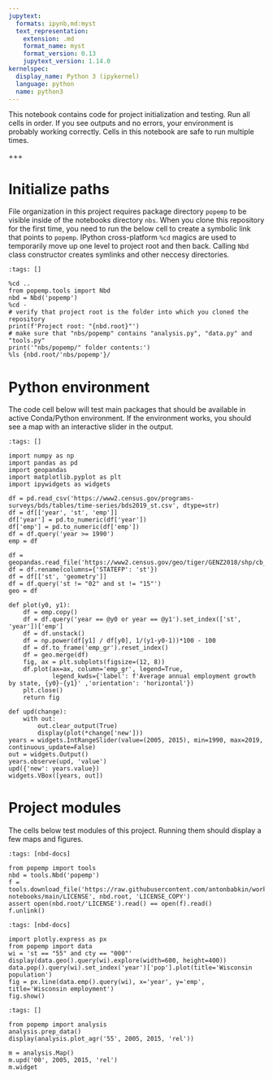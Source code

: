```yaml
---
jupytext:
  formats: ipynb,md:myst
  text_representation:
    extension: .md
    format_name: myst
    format_version: 0.13
    jupytext_version: 1.14.0
kernelspec:
  display_name: Python 3 (ipykernel)
  language: python
  name: python3
---
```


This notebook contains code for project initialization and testing.
Run all cells in order.
If you see outputs and no errors, your environment is probably working correctly.
Cells in this notebook are safe to run multiple times.

+++

# Initialize paths

File organization in this project requires package directory `popemp` to be visible inside of the notebooks directory `nbs`. When you clone this repository for the first time, you need to run the below cell to create a symbolic link that points to `popemp`. IPython cross-platform `%cd` magics are used to temporarily move up one level to project root and then back. Calling `Nbd` class constructor creates symlinks and other neccesy directories.

```{code-cell} ipython3
:tags: []

%cd ..
from popemp.tools import Nbd
nbd = Nbd('popemp')
%cd -
# verify that project root is the folder into which you cloned the repository
print(f'Project root: "{nbd.root}"')
# make sure that "nbs/popemp" contains "analysis.py", "data.py" and "tools.py"
print('"nbs/popemp/" folder contents:')
%ls {nbd.root/'nbs/popemp'}/
```

# Python environment

The code cell below will test main packages that should be available in active Conda/Python environment.
If the environment works, you should see a map with an interactive slider in the output.

```{code-cell} ipython3
:tags: []

import numpy as np
import pandas as pd
import geopandas
import matplotlib.pyplot as plt
import ipywidgets as widgets

df = pd.read_csv('https://www2.census.gov/programs-surveys/bds/tables/time-series/bds2019_st.csv', dtype=str)
df = df[['year', 'st', 'emp']]
df['year'] = pd.to_numeric(df['year'])
df['emp'] = pd.to_numeric(df['emp'])
df = df.query('year >= 1990')
emp = df

df = geopandas.read_file('https://www2.census.gov/geo/tiger/GENZ2018/shp/cb_2018_us_state_20m.zip')
df = df.rename(columns={'STATEFP': 'st'})
df = df[['st', 'geometry']]
df = df.query('st != "02" and st != "15"')
geo = df

def plot(y0, y1):
    df = emp.copy()
    df = df.query('year == @y0 or year == @y1').set_index(['st', 'year'])['emp']
    df = df.unstack()
    df = np.power(df[y1] / df[y0], 1/(y1-y0-1))*100 - 100
    df = df.to_frame('emp_gr').reset_index()
    df = geo.merge(df)
    fig, ax = plt.subplots(figsize=(12, 8))
    df.plot(ax=ax, column='emp_gr', legend=True,
            legend_kwds={'label': f'Average annual employment growth by state, {y0}-{y1}' ,'orientation': 'horizontal'})
    plt.close()
    return fig

def upd(change):
    with out:
        out.clear_output(True)
        display(plot(*change['new']))
years = widgets.IntRangeSlider(value=(2005, 2015), min=1990, max=2019, continuous_update=False)
out = widgets.Output()
years.observe(upd, 'value')
upd({'new': years.value})
widgets.VBox([years, out])
```

# Project modules

The cells below test modules of this project.
Running them should display a few maps and figures.

```{code-cell} ipython3
:tags: [nbd-docs]

from popemp import tools
nbd = tools.Nbd('popemp')
f = tools.download_file('https://raw.githubusercontent.com/antonbabkin/workshop-notebooks/main/LICENSE', nbd.root, 'LICENSE_COPY')
assert open(nbd.root/'LICENSE').read() == open(f).read()
f.unlink()
```

```{code-cell} ipython3
:tags: [nbd-docs]

import plotly.express as px
from popemp import data
wi = 'st == "55" and cty == "000"'
display(data.geo().query(wi).explore(width=600, height=400))
data.pop().query(wi).set_index('year')['pop'].plot(title='Wisconsin population')
fig = px.line(data.emp().query(wi), x='year', y='emp', title='Wisconsin employment')
fig.show()
```

```{code-cell} ipython3
:tags: []

from popemp import analysis
analysis.prep_data()
display(analysis.plot_agr('55', 2005, 2015, 'rel'))

m = analysis.Map()
m.upd('00', 2005, 2015, 'rel')
m.widget
```
